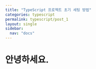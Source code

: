 ```yaml
---
title: "TypeScript 프로젝트 초기 세팅 방법"
categories: typescript
permalink: typescript/post_1
layout: single
sidebar:
  nav: "docs"
---
```


# 안녕하세요.